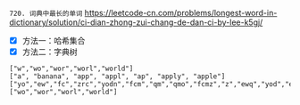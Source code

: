 
`720. 词典中最长的单词` https://leetcode-cn.com/problems/longest-word-in-dictionary/solution/ci-dian-zhong-zui-chang-de-dan-ci-by-lee-k5gj/
- [x] 方法一：哈希集合
- [x] 方法二：字典树

```
["w","wo","wor","worl","world"]
["a", "banana", "app", "appl", "ap", "apply", "apple"]
["yo","ew","fc","zrc","yodn","fcm","qm","qmo","fcmz","z","ewq","yod","ewqz","y"]
["wo","wor","worl","world"]
```
